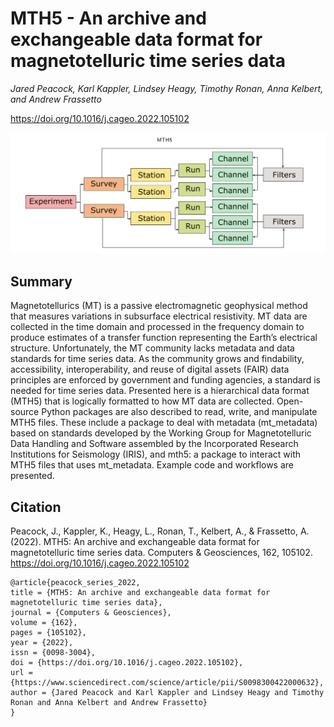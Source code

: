 # MTH5 - An archive and exchangeable data format for magnetotelluric time series data

_Jared Peacock, Karl Kappler, Lindsey Heagy, Timothy Ronan, Anna Kelbert, and Andrew Frassetto_

https://doi.org/10.1016/j.cageo.2022.105102

![thumbnail](./paper/thumbnail.png)

## Summary

Magnetotellurics (MT) is a passive electromagnetic geophysical method that measures variations in subsurface electrical resistivity. MT data are collected in the time domain and processed in the frequency domain to produce estimates of a transfer function representing the Earth’s electrical structure. Unfortunately, the MT community lacks metadata and data standards for time series data. As the community grows and findability, accessibility, interoperability, and reuse of digital assets (FAIR) data principles are enforced by government and funding agencies, a standard is needed for time series data. Presented here is a hierarchical data format (MTH5) that is logically formatted to how MT data are collected. Open-source Python packages are also described to read, write, and manipulate MTH5 files. These include a package to deal with metadata (mt_metadata) based on standards developed by the Working Group for Magnetotelluric Data Handling and Software assembled by the Incorporated Research Institutions for Seismology (IRIS), and mth5: a package to interact with MTH5 files that uses mt_metadata. Example code and workflows are presented.

## Citation

Peacock, J., Kappler, K., Heagy, L., Ronan, T., Kelbert, A., & Frassetto, A. (2022). MTH5: An archive and exchangeable data format for magnetotelluric time series data. Computers & Geosciences, 162, 105102. https://doi.org/10.1016/j.cageo.2022.105102

```
@article{peacock_series_2022,
title = {MTH5: An archive and exchangeable data format for magnetotelluric time series data},
journal = {Computers & Geosciences},
volume = {162},
pages = {105102},
year = {2022},
issn = {0098-3004},
doi = {https://doi.org/10.1016/j.cageo.2022.105102},
url = {https://www.sciencedirect.com/science/article/pii/S0098300422000632},
author = {Jared Peacock and Karl Kappler and Lindsey Heagy and Timothy Ronan and Anna Kelbert and Andrew Frassetto}
}
```
